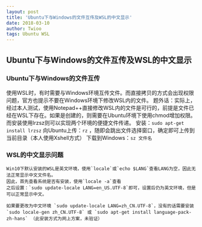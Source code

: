 ```yaml
---
layout: post
title: 'Ubuntu下与Windows的文件互传及WSL的中文显示'
date: 2018-03-10
author: Twioo
tags: Ubuntu WSL
---
```


## Ubuntu下与Windows的文件互传及WSL的中文显示

### Ubuntu下与Windows的文件互传
使用WSL时，有时需要与Windows环境互传文件。而直接拷贝的方式会出现权限问题，官方也提示不要在Windows环境下修改WSL内的文件。
    题外话：实际上，经过本人测试，使用Notepad++直接修改WSL内的文件是可行的，前提是文件已经在WSL下存在。如果是创建的，则需要在Ubuntu环境下使用chmod增加权限。
    而安装使用lrzsz则可以实现两个环境的便捷文件传递。
    安装：`sudo apt-get install lrzsz`
    向Ubuntu上传：`rz` ，随即会跳出文件选择窗口，确定即可上传到当前目录（本人使用Xshell方式）
    下载到Windows：`sz 文件名`

### WSL的中文显示问题
    Win10下默认安装的WSL是英文环境，使用`locale`或`echo $LANG`查看LANG为空，因此无法正常显示中文文件名。
    因此，首先查看系统是否有安装，使用`locale -a`查看
    之后设置：`sudo update-locale LANG=en_US.UTF-8`即可，设置后仍为英文环境，但是可以正常显示中文。

    如果要更改为中文环境 `sudo update-locale LANG=zh_CN.UTF-8`，没有的话需要安装`sudo locale-gen zh_CN.UTF-8` 或 `sudo apt-get install language-pack-zh-hans` （此安装方式为网上方案，未验证）


